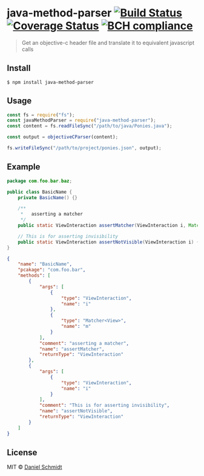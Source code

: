 # java-method-parser [![Build Status](https://travis-ci.org/DanielMSchmidt/java-method-parser.svg?branch=master)](https://travis-ci.org/DanielMSchmidt/java-method-parser) [![Coverage Status](https://coveralls.io/repos/github/DanielMSchmidt/java-method-parser/badge.svg?branch=master)](https://coveralls.io/github/DanielMSchmidt/java-method-parser?branch=master) [![BCH compliance](https://bettercodehub.com/edge/badge/DanielMSchmidt/java-method-parser?branch=master)](https://bettercodehub.com/)

> Get an objective-c header file and translate it to equivalent javascript calls

## Install

```
$ npm install java-method-parser
```

## Usage

```js
const fs = require("fs");
const javaMethodParser = require("java-method-parser");
const content = fs.readFileSync("/path/to/java/Ponies.java");

const output = objectiveCParser(content);

fs.writeFileSync("/path/to/project/ponies.json", output);
```

## Example

```java
package com.foo.bar.baz;

public class BasicName {
    private BasicName() {}

    /**
     *   asserting a matcher
     */
    public static ViewInteraction assertMatcher(ViewInteraction i, Matcher<View> m) {}

    // This is for asserting invisibility
    public static ViewInteraction assertNotVisible(ViewInteraction i) {}
}
```

```json
{
	"name": "BasicName",
	"pcakage": "com.foo.bar",
	"methods": [
		{
			"args": [
				{
					"type": "ViewInteraction",
					"name": "i"
				},
				{
					"type": "Matcher<View>",
					"name": "m"
				}
			],
			"comment": "asserting a matcher",
			"name": "assertMatcher",
			"returnType": "ViewInteraction"
		},
		{
			"args": [
				{
					"type": "ViewInteraction",
					"name": "i"
				}
			],
			"comment": "This is for asserting invisibility",
			"name": "assertNotVisible",
			"returnType": "ViewInteraction"
		}
	]
}
```

## License

MIT © [Daniel Schmidt](http://danielmschmidt.de)
